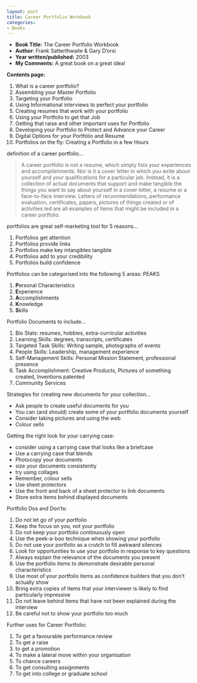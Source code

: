 ```yaml
---
layout: post
title: Career Portfolio Workbook
categories:
- Books
---
```



- **Book Title:** The Career Portfolio Workbook
- **Author**: Frank Satterthwaite & Gary D’orsi
- **Year written/published:** 2003
- **My Comments:** A great book on a great idea!

**Contents page:**

1. What is a career portfolio?
2. Assembling your Master Portfolio
3. Targeting your Portfolio
4. Using Informational interviews to perfect your portfolio
5. Creating resumes that work with your portfolio
6. Using your Portfolio to get that Job
7. Getting that raise and other important uses for Portfolio
8. Developing your Portfolio to Protect and Advance your Career
9. Digital Options for your Portfolio and Resume
10. Portfolios on the fly: Creating a Portfolio in a few Hours

definition of a career portfolio…

> A career portfolio is not a resume, which simply lists your experiences and accomplishments. Nor is it a cover letter in which you write about yourself and your qualifications for a particular job. Instead, it is a collection of actual documents that support and make tangible the things you want to say about yourself in a cover letter, a resume or a face-to-face interview. Letters of recommendations, performance evaluation, certificates, papers, pictures of things created or of activities led are all examples of items that might be included in a career portfolio.

portfolios are great self-marketing tool for 5 reasons…

1. Portfolios get attention
2. Portfolios provide links
3. Portfolios make key intangibles tangible
4. Portfolios add to your credibility
5. Portfolios build confidence

Portfolios can be categorised into the following 5 areas: PEAKS

1. **P**ersonal Characteristics
2. **E**xperience
3. **A**ccomplishments
4. **K**nowledge
5. **S**kills

Portfolio Documents to include…

1. Bio Stats: resumes, hobbies, extra-curricular activities
2. Learning Skills: degrees, transcripts, certificates
3. Targeted Task Skills: Writing sample, photographs of events
4. People Skills: Leadership, management experience
5. Self-Management Skills: Personal Mission Statement, professional presence
6. Task Accomplishment: Creative Products, Pictures of something created, Inventions patented
7. Community Services

Strategies for creating new documents for your collection…

- Ask people to create useful documents for you
- You can (and should) create some of your portfolio documents yourself
- Consider taking pictures and using the web
- Colour sells

Getting the right look for your carrying case:

- consider using a carrying case that looks like a briefcase
- Use a carrying case that blends
- Photocopy your documents
- size your documents consistently
- try using collages
- Remember, colour sells
- Use sheet protectors
- Use the front and back of a sheet protector to link documents
- Store extra items behind displayed documents

Portfolio Dos and Don’ts:

1. Do not let go of your portfolio
2. Keep the focus on you, not your portfolio
3. Do not keep your portfolio continuously open
4. Use the peek-a-boo technique when showing your portfolio
5. Do not use your portfolio as a crutch to fill awkward silences
6. Look for opportunities to use your portfolio in response to key questions
7. Always explain the relevance of the documents you present
8. Use the portfolio items to demonstrate desirable personal characteristics
9. Use most of your portfolio items as confidence builders that you don’t actually show
10. Bring extra copies of items that your interviewer is likely to find particularly impressive
11. Do not leave behind items that have not been explained during the interview
12. Be careful not to show your portfolio too much

Further uses for Career Portfolio:

1. To get a favourable performance review
2. To get a raise
3. to get a promotion
4. To make a lateral move within your organisation
5. To chance careers
6. To get consulting assignments
7. To get into college or graduate school
